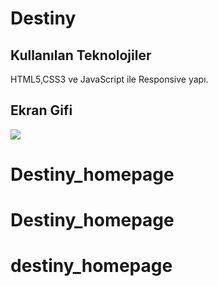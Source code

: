 <h1>Destiny</h1>

<h2>Kullanılan Teknolojiler</h2>

HTML5,CSS3 ve JavaScript ile Responsive yapı.

<h2>Ekran Gifi</h2>

![](animation.gif)
# Destiny_homepage
# Destiny_homepage
# destiny_homepage
